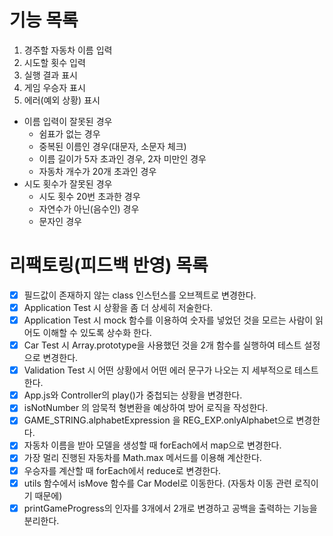 # 기능 목록

1. 경주할 자동차 이름 입력
2. 시도할 횟수 입력
3. 실행 결과 표시
4. 게임 우승자 표시
5. 에러(예외 상황) 표시

- 이름 입력이 잘못된 경우
  - 쉼표가 없는 경우
  - 중복된 이름인 경우(대문자, 소문자 체크)
  - 이름 길이가 5자 초과인 경우, 2자 미만인 경우
  - 자동차 개수가 20개 초과인 경우
- 시도 횟수가 잘못된 경우
  - 시도 횟수 20번 초과한 경우
  - 자연수가 아닌(음수인) 경우
  - 문자인 경우

# 리팩토링(피드백 반영) 목록

- [x] 필드값이 존재하지 않는 class 인스턴스를 오브젝트로 변경한다.
- [x] Application Test 시 상황을 좀 더 상세히 저술한다.
- [x] Application Test 시 mock 함수를 이용하여 숫자를 넣었던 것을 모르는 사람이 읽어도 이해할 수 있도록 상수화 한다.
- [x] Car Test 시 Array.prototype을 사용했던 것을 2개 함수를 실행하여 테스트 설정으로 변경한다.
- [x] Validation Test 시 어떤 상황에서 어떤 에러 문구가 나오는 지 세부적으로 테스트 한다.
- [x] App.js와 Controller의 play()가 중첩되는 상황을 변경한다.
- [x] isNotNumber 의 암묵적 형변환을 예상하여 방어 로직을 작성한다.
- [x] GAME_STRING.alphabetExpression 을 REG_EXP.onlyAlphabet으로 변경한다.
- [x] 자동차 이름을 받아 모델을 생성할 때 forEach에서 map으로 변경한다.
- [x] 가장 멀리 진행된 자동차를 Math.max 메서드를 이용해 계산한다.
- [x] 우승자를 계산할 때 forEach에서 reduce로 변경한다.
- [x] utils 함수에서 isMove 함수를 Car Model로 이동한다. (자동차 이동 관련 로직이기 때문에)
- [x] printGameProgress의 인자를 3개에서 2개로 변경하고 공백을 출력하는 기능을 분리한다.
<!-- - [ ] Car Test 시 2개 함수를 이용하여 테스트 설정이라면 beforeEach를 사용하여 테스트 한다. X (비동기 함수가 아니기 때문에) -->

